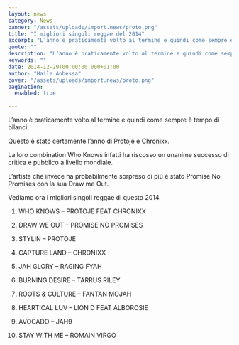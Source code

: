 ```yaml
---
layout: news
category: News
banner: "/assets/uploads/import.news/proto.png"
title: "I migliori singoli reggae del 2014"
excerpt: "L’anno è praticamente volto al termine e quindi come sempre è tempo di bilanci. Questo è stato certamente l’anno di Protoje e Chronixx. La loro combination Who Knows infatti ha riscosso un unanime successo di critica e pubblico a livello mondiale. L’artista che invece ha probabilmente sorpreso di più è stato Promise No Promises con [&hellip"
quote: ""
description: "L’anno è praticamente volto al termine e quindi come sempre è tempo di bilanci. Questo è stato certamente l’anno di Protoje e Chronixx. La loro combination Who Knows infatti ha riscosso un unanime successo di critica e pubblico a livello mondiale. L’artista che invece ha probabilmente sorpreso di più è stato Promise No Promises con [&hellip"
keywords: ""
date: 2014-12-29T00:00:00.000+01:00
author: "Haile Anbessa"
cover: "/assets/uploads/import.news/proto.png"
pagination:
  enabled: true

---
```


[](https://hotmc.com/wp-content/uploads/2014/12/proto.png)

L’anno è praticamente volto al termine e quindi come sempre è tempo di bilanci.

Questo è stato certamente l’anno di Protoje e Chronixx.

La loro combination Who Knows infatti ha riscosso un unanime successo di critica e pubblico a livello mondiale.

L’artista che invece ha probabilmente sorpreso di più è stato Promise No Promises con la sua Draw me Out.

Vediamo ora i migliori singoli reggae di questo 2014.

1) WHO KNOWS – PROTOJE FEAT CHRONIXX

2) DRAW WE OUT – PROMISE NO PROMISES

3) STYLIN – PROTOJE

4) CAPTURE LAND – CHRONIXX

5) JAH GLORY – RAGING FYAH

6) BURNING DESIRE – TARRUS RILEY

7) ROOTS & CULTURE – FANTAN MOJAH

8) HEARTICAL LUV – LION D FEAT ALBOROSIE

9) AVOCADO – JAH9

10) STAY WITH ME – ROMAIN VIRGO
